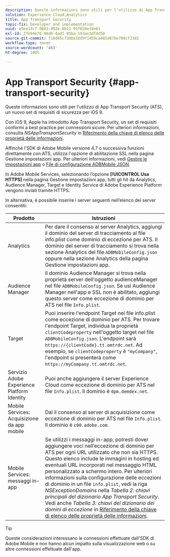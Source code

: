 ```yaml
---
description: Queste informazioni sono utili per l'utilizzo di App Transport Security (ATS), un nuovo set di requisiti di sicurezza per iOS 9.
solution: Experience Cloud,Analytics
title: App Transport Security
topic-fix: Developer and implementation
uuid: e9ee13cf-9802-492e-8b11-95f028e34e61
exl-id: 2fe94e76-06d6-4ad1-95ba-193ae3df4d58
source-git-commit: f18d65c738ba16d9f1459ca485d87be708cf23d2
workflow-type: tm+mt
source-wordcount: '463'
ht-degree: 100%

---
```


# App Transport Security {#app-transport-security}

Queste informazioni sono utili per l&#39;utilizzo di App Transport Security (ATS), un nuovo set di requisiti di sicurezza per iOS 9.

Con iOS 9, Apple ha introdotto App Transport Security, un set di requisiti conformi a best practice per connessioni sicure. Per ulteriori informazioni, consulta *NSAppTransportSecurity* in [Riferimento della chiave di elenco delle proprietà delle informazioni](https://developer.apple.com/library/prerelease/ios/technotes/App-Transport-Security-Technote/).

Affinché l&#39;SDK di Adobe Mobile versione 4.7 o successiva funzioni direttamente con ATS, utilizza l&#39;opzione di abilitazione SSL nella pagina Gestione impostazioni app. Per ulteriori informazioni, vedi [Gestire le impostazioni app](/help/using/c-manage-app-settings/c-manage-app-settings.md) o [File di configurazione ADBMobile JSON](/help/ios/configuration/json-config/json-config.md).

In Adobe Mobile Services, selezionando l’opzione **[!UICONTROL Usa HTTPS]** nella pagina Gestione impostazioni app, tutti gli hit da Analytics, Audience Manager, Target e Identity Service di Adobe Experience Platform vengono inviati tramite HTTPS.

In alternativa, è possibile inserire i server seguenti nell’elenco dei server consentiti:

| Prodotto | Istruzioni |
|--- |--- |
| Analytics | Per dare il consenso al server Analytics, aggiungi il dominio del server di tracciamento al file info.plist come dominio di eccezione per ATS.  Il dominio del server di tracciamento si trova nella sezione Analytics del file `ADBMobileConfig.json` oppure nella sezione Analytics della pagina Gestione impostazioni app. |
| Audience Manager | Il dominio Audience Manager si trova nella proprietà server dell&#39;oggetto audienceManager nel file `ADBMobileConfig.json`.  Se usi Audience Manager nell&#39;app e SSL non è abilitato, aggiungi questo server come eccezione di dominio per ATS nel file `Info.plist`. |
| Target | Puoi inserire l&#39;endpoint Target nel file info.plist come eccezione di dominio per ATS.  Per trovare l&#39;endpoint Target, individua la proprietà `clientCodeproperty` nell&#39;oggetto target nel file `ADBMobileConfig.json`. L&#39;endpoint sarà `https://{clientCode}.tt.omtrdc.net`.  Ad esempio, se `clientCodeproperty` è `"myCompany"`, l&#39;endpoint si presenterà come `https://myCompany.tt.omtrdc.net`. |
| Servizio Adobe Experience Platform Identity | Puoi anche aggiungere il server Experience Cloud come eccezione di dominio per ATS nel file `Info.plist`. Il dominio è `dpm.demdex.net`. |
| Mobile Services: Acquisizione da app mobile | Dai il consenso al server di acquisizione come eccezione di dominio per ATS nel file `Info.plist`. Il dominio è `c00.adobe.com`. |
| Mobile Services: messaggi in-app | Se utilizzi i messaggi in-app, potresti dover aggiungere voci nell’eccezione di dominio per ATS per ogni URL utilizzato che non sia HTTPS. Questo elenco include le immagini in hosting ed eventuali URL incorporati nel messaggio HTML personalizzato a schermo intero.  Per ulteriori informazioni sulla configurazione delle eccezioni di dominio in un file `info.plist`, vedi la riga *NSExceptionDomains* nella *Tabella 2: chiavi principali del dizionario App Transport Security*. Vedi anche *Tabella 3: chiavi del dizionario dei domini di eccezione* in [Riferimento della chiave di elenco delle proprietà delle informazioni](https://developer.apple.com/library/prerelease/ios/technotes/App-Transport-Security-Technote/). |

>[!TIP]
>
>Queste considerazioni interessano le connessioni effettuate dall&#39;SDK di Adobe Mobile e non hanno alcun impatto sulla visualizzazione web o su altre connessioni effettuate dall&#39;app.
